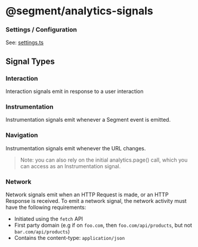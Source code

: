#  @segment/analytics-signals 


### Settings / Configuration

See: [settings.ts](src/types/settings.ts)


## Signal Types

### Interaction
Interaction signals emit in response to a user interaction

### Instrumentation
Instrumentation signals emit whenever a Segment event is emitted.

### Navigation
Instrumentation signals emit whenever the URL changes.

> Note: you can also rely on the initial analytics.page() call, which you can access as an Instrumentation signal.

### Network
Network signals emit when an HTTP Request is made, or an HTTP Response is received. To emit a network signal, the network activity must have the following requirements:
- Initiated using the `fetch` API
- First party domain (e.g if on `foo.com`, then `foo.com/api/products`, but not `bar.com/api/products`)
- Contains the content-type: `application/json`


